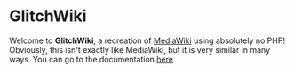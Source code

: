 # GlitchWiki
Welcome to **GlitchWiki**, a recreation of [MediaWiki](https://www.mediawiki.org) using absolutely no PHP! Obviously, this isn't exactly like MediaWiki, but it is very similar
in many ways. You can go to the documentation [here](https://glitchwiki-html.glitch.me).
